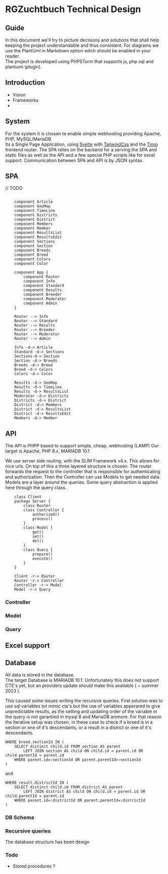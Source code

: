 # RGZuchtbuch Technical Design

## Guide
In this document we'll try to picture decisions and solutions that shall help keeping the project understandable and thus consistent.
For diagrams we use the PlantUml in Markdown option witch should be enabled in your reader.  
The project is developed using PHPSTorm that supports js, php sql and plantuml (plugin).

## Introduction
* Vision
* Frameworks
* 

## System
For the system it is chosen te enable simple webhosting providing Apache, PHP, MySQL/MariaDB.  
Its a Single Page Application, using [Svelte](https://svelte.dev/) with [TailwindCss](https://tailwindcss.com/) and the [Tinro](https://github.com/AlexxNB/tinro) frontend router.
The SPA relies on the backend for a serving the SPA and static files as well as the API and a few special PHP scripts like for excel support. Communication between SPA and API is by JSON syntax.

## SPA
// TODO
```puml

    component Article
    component GeoMap
    component TimeLine
    component Districts
    component District
    component Members
    component Member
    component ResultsList
    component ResultsEdit
    component Sections
    component Section
    component Breeds
    component Breed
    component Colors
    component Color
    
    component App {
        component Router
        component Info
        component Standard
        component Results
        component Breeder
        component Moderator
        component Admin
    }
    
    Router --> Info
    Router --> Standard
    Router --> Results
    Router --> Breeder 
    Router --> Moderator
    Router --> Admin
    
    Info -d-> Article
    Standard -d-> Sections
    Sections-d-> Section
    Section -d-> Breeds
    Breeds -d-> Breed
    Breed -d-> Colors
    Colors -d-> Color
    
    Results -d-> GeoMap
    Results -d-> TimeLine
    Results -d-> ResultsList
    Moderator -d-> Districts
    Districts -d-> District
    District -d-> Members
    District -d-> ResultsList
    District -d-> ResultsEdit
    Members -d-> Member
```
## API
The API is PHPP based to support simple, cheap,  webhosting (LAMP)
Our target is Apache, PHP 8.x, MARIADB 10.1

We use server side routing, with the SLIM Framework v4.x. This allows for nice urls.
On top of this a three layered structure is chosen. The router forwards the request to the controller that is responsible for authenticating and authorization. Then the Controller can use Models to get needed data. Models are a layer around the queries. Some query abstraction is applied here through the query class. 

```puml
    class Client
    package Server {
        class Router
        class Controller {
            authorized()
            process()
        }
        class Model {
            get()
            set()
            del()
        }
        class Query {
            prepare()
            execute()
        }
    }
    
    Client -r-> Router
    Router -r-> Controller
    Controller -r-> Model
    Model -r-> Query
```


### Controller

### Model

### Query


## Excel support

## Database
All data is stored in the database.  
The target Database is MARIADB 10.1. Unfortunately this does not support CTE's yet, but an providers update should make this available ( ~ summer 2023 ).

This caused some issues writing the recursive queries. First solution was to use sql variables tot mimic cte's but the use of variables apperared to give unpredictable results, as the setting and updating order of the variable in the query is not garantied in mysql 8 and MariaDB animore. 
For that reason the iterative setup was chosen, in these case to check if a breed is in a section or one of it's descendants, or a result in a district  or one of it's descendants.

    WHERE breed.sectionId IN (
        SELECT distinct child.id FROM section AS parent
		    LEFT JOIN section AS child ON child.id = parent.id OR child.parentId = parent.id
		WHERE parent.id=:sectionId OR parent.parentId=:sectionId
    )

and

    WHERE result.districtId IN (
        SELECT distinct child.id FROM district AS parent
		    LEFT JOIN district AS child ON child.id = parent.id OR child.parentId = parent.id
		WHERE parent.id=:districtId OR parent.parentId=:districtId
    )

### DB Schema

### Recursive queries

The database structure has been design 


### Todo
* Stored procedures ?
